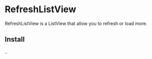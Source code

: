 # RefreshListView

RefreshListView is a ListView that allow you to refresh or load more.

## Install

..

